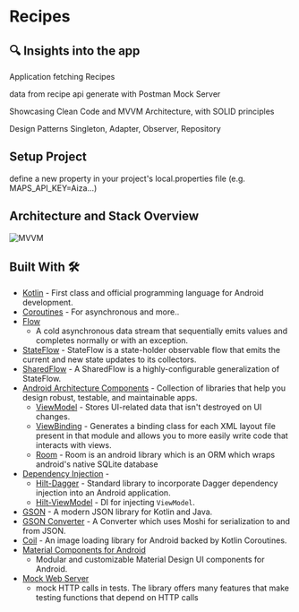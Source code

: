 # Recipes

## :mag: Insights into the app

Application fetching Recipes

data from recipe api generate with Postman Mock Server

Showcasing Clean Code and MVVM Architecture, with SOLID principles

Design Patterns Singleton, Adapter, Observer, Repository

## Setup Project

define a new property in your project's local.properties file (e.g. MAPS_API_KEY=Aiza...)

## Architecture and Stack Overview

![MVVM](https://user-images.githubusercontent.com/18008332/208737290-a25ff112-eef8-4d2e-8f3b-e79fad7ba821.png)

## Built With 🛠

- [Kotlin](https://kotlinlang.org/) - First class and official programming language for Android
  development.
- [Coroutines](https://kotlinlang.org/docs/reference/coroutines-overview.html) - For asynchronous
  and more..
- [Flow](https://kotlin.github.io/kotlinx.coroutines/kotlinx-coroutines-core/kotlinx.coroutines.flow/-flow/)
    - A cold asynchronous data stream that sequentially emits values and completes normally or with
      an exception.
- [StateFlow](https://developer.android.com/kotlin/flow/stateflow-and-sharedflow) - StateFlow is a
  state-holder observable flow that emits the current and new state updates to its collectors.
- [SharedFlow](https://developer.android.com/kotlin/flow/stateflow-and-sharedflow) - A SharedFlow is
  a highly-configurable generalization of StateFlow.
- [Android Architecture Components](https://developer.android.com/topic/libraries/architecture) -
  Collection of libraries that help you design robust, testable, and maintainable apps.
    - [ViewModel](https://developer.android.com/topic/libraries/architecture/viewmodel) - Stores
      UI-related data that isn't destroyed on UI changes.
    - [ViewBinding](https://developer.android.com/topic/libraries/view-binding) - Generates a
      binding class for each XML layout file present in that module and allows you to more easily
      write code that interacts with views.
    - [Room](https://developer.android.com/training/data-storage/room) - Room is an android library
      which is an ORM which wraps android's native SQLite database
- [Dependency Injection](https://developer.android.com/training/dependency-injection) -
    - [Hilt-Dagger](https://dagger.dev/hilt/) - Standard library to incorporate Dagger dependency
      injection into an Android application.
    - [Hilt-ViewModel](https://developer.android.com/training/dependency-injection/hilt-jetpack) -
      DI for injecting `ViewModel`.
- [GSON](https://github.com/google/gson) - A modern JSON library for Kotlin and Java.
- [GSON Converter](https://github.com/square/retrofit/tree/master/retrofit-converters/gson) - A
  Converter which uses Moshi for serialization to and from JSON.
- [Coil](https://github.com/coil-kt/coil) - An image loading library for Android backed by Kotlin
  Coroutines.
- [Material Components for Android](https://github.com/material-components/material-components-android)
    - Modular and customizable Material Design UI components for Android.
- [Mock Web Server](https://github.com/square/okhttp/tree/master/mockwebserver)
    - mock HTTP calls in tests. The library offers many features that make testing functions that
      depend on HTTP calls

